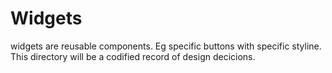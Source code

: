 # Widgets

widgets are reusable components. Eg specific buttons with specific styline. This directory will be a codified record of design decicions.
